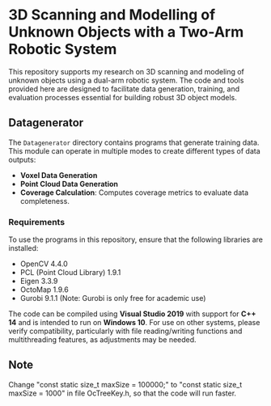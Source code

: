 # 3D Scanning and Modelling of Unknown Objects with a Two-Arm Robotic System

This repository supports my research on 3D scanning and modeling of unknown objects using a dual-arm robotic system. The code and tools provided here are designed to facilitate data generation, training, and evaluation processes essential for building robust 3D object models.

## Datagenerator

The `Datagenerator` directory contains programs that generate training data. This module can operate in multiple modes to create different types of data outputs:

- **Voxel Data Generation**
- **Point Cloud Data Generation**
- **Coverage Calculation**: Computes coverage metrics to evaluate data completeness.

### Requirements
To use the programs in this repository, ensure that the following libraries are installed:

- OpenCV 4.4.0
- PCL (Point Cloud Library) 1.9.1
- Eigen 3.3.9
- OctoMap 1.9.6
- Gurobi 9.1.1 (Note: Gurobi is only free for academic use)

The code can be compiled using **Visual Studio 2019** with support for **C++ 14** and is intended to run on **Windows 10**. For use on other systems, please verify compatibility, particularly with file reading/writing functions and multithreading features, as adjustments may be needed.

## Note
Change "const static size_t maxSize = 100000;" to "const static size_t maxSize = 1000" in file OcTreeKey.h, so that the code will run faster.
